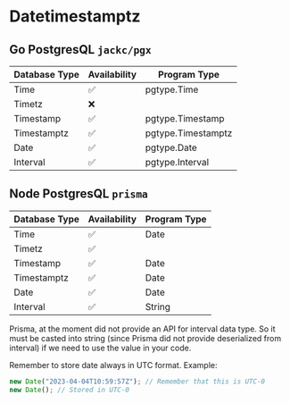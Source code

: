 # Datetimestamptz

## Go PostgresQL `jackc/pgx`

| Database Type | Availability | Program Type       |
| ------------- | ------------ | ------------------ |
| Time          | ✅           | pgtype.Time        |
| Timetz        | ❌           |                    |
| Timestamp     | ✅           | pgtype.Timestamp   |
| Timestamptz   | ✅           | pgtype.Timestamptz |
| Date          | ✅           | pgtype.Date        |
| Interval      | ✅           | pgtype.Interval    |

## Node PostgresQL `prisma`

| Database Type | Availability | Program Type |
| ------------- | ------------ | ------------ |
| Time          | ✅           | Date         |
| Timetz        | ✅           |              |
| Timestamp     | ✅           | Date         |
| Timestamptz   | ✅           | Date         |
| Date          | ✅           | Date         |
| Interval      | ✅           | String       |

Prisma, at the moment did not provide an API for interval data type. So it must be casted into string (since Prisma did not provide deserialized from interval) if we need to use the value in your code.

Remember to store date always in UTC format.
Example:

```js
new Date("2023-04-04T10:59:57Z"); // Remember that this is UTC-0
new Date(); // Stored in UTC-0
```
